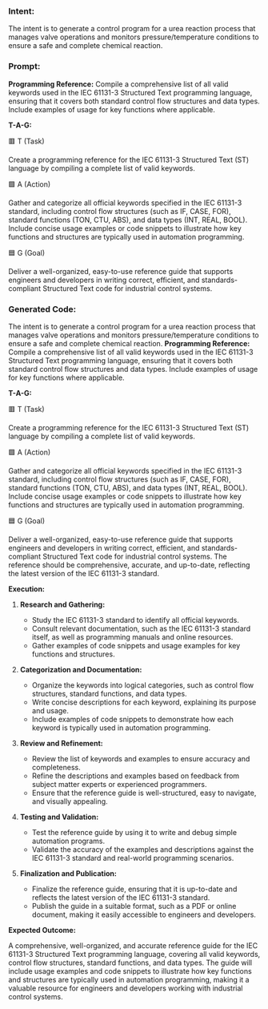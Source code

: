 ### Intent:
The intent is to generate a control program for a urea reaction process that manages valve operations and monitors pressure/temperature conditions to ensure a safe and complete chemical reaction.

### Prompt:
**Programming Reference:**
Compile a comprehensive list of all valid keywords used in the IEC 61131-3 Structured Text programming language, ensuring that it covers both standard control flow structures and data types. Include examples of usage for key functions where applicable.

**T-A-G:**

🟥 T (Task)

Create a programming reference for the IEC 61131-3 Structured Text (ST) language by compiling a complete list of valid keywords.

🟩 A (Action)

Gather and categorize all official keywords specified in the IEC 61131-3 standard, including control flow structures (such as IF, CASE, FOR), standard functions (TON, CTU, ABS), and data types (INT, REAL, BOOL). Include concise usage examples or code snippets to illustrate how key functions and structures are typically used in automation programming.

🟦 G (Goal)

Deliver a well-organized, easy-to-use reference guide that supports engineers and developers in writing correct, efficient, and standards-compliant Structured Text code for industrial control systems.

### Generated Code:
The intent is to generate a control program for a urea reaction process that manages valve operations and monitors pressure/temperature conditions to ensure a safe and complete chemical reaction.
**Programming Reference:**
Compile a comprehensive list of all valid keywords used in the IEC 61131-3 Structured Text programming language, ensuring that it covers both standard control flow structures and data types. Include examples of usage for key functions where applicable.

**T-A-G:**

🟥 T (Task)

Create a programming reference for the IEC 61131-3 Structured Text (ST) language by compiling a complete list of valid keywords.

🟩 A (Action)

Gather and categorize all official keywords specified in the IEC 61131-3 standard, including control flow structures (such as IF, CASE, FOR), standard functions (TON, CTU, ABS), and data types (INT, REAL, BOOL). Include concise usage examples or code snippets to illustrate how key functions and structures are typically used in automation programming.

🟦 G (Goal)

Deliver a well-organized, easy-to-use reference guide that supports engineers and developers in writing correct, efficient, and standards-compliant Structured Text code for industrial control systems. The reference should be comprehensive, accurate, and up-to-date, reflecting the latest version of the IEC 61131-3 standard.

**Execution:**

1. **Research and Gathering:**
   - Study the IEC 61131-3 standard to identify all official keywords.
   - Consult relevant documentation, such as the IEC 61131-3 standard itself, as well as programming manuals and online resources.
   - Gather examples of code snippets and usage examples for key functions and structures.

2. **Categorization and Documentation:**
   - Organize the keywords into logical categories, such as control flow structures, standard functions, and data types.
   - Write concise descriptions for each keyword, explaining its purpose and usage.
   - Include examples of code snippets to demonstrate how each keyword is typically used in automation programming.

3. **Review and Refinement:**
   - Review the list of keywords and examples to ensure accuracy and completeness.
   - Refine the descriptions and examples based on feedback from subject matter experts or experienced programmers.
   - Ensure that the reference guide is well-structured, easy to navigate, and visually appealing.

4. **Testing and Validation:**
   - Test the reference guide by using it to write and debug simple automation programs.
   - Validate the accuracy of the examples and descriptions against the IEC 61131-3 standard and real-world programming scenarios.

5. **Finalization and Publication:**
   - Finalize the reference guide, ensuring that it is up-to-date and reflects the latest version of the IEC 61131-3 standard.
   - Publish the guide in a suitable format, such as a PDF or online document, making it easily accessible to engineers and developers.

**Expected Outcome:**

A comprehensive, well-organized, and accurate reference guide for the IEC 61131-3 Structured Text programming language, covering all valid keywords, control flow structures, standard functions, and data types. The guide will include usage examples and code snippets to illustrate how key functions and structures are typically used in automation programming, making it a valuable resource for engineers and developers working with industrial control systems.
